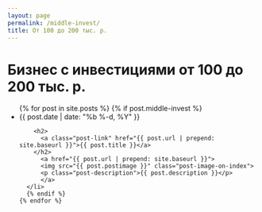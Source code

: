 ```yaml
---
layout: page
permalink: /middle-invest/
title: От 100 до 200 тыс. р.
---
```


<div class="home">

  <h1 class="page-heading">Бизнес с инвестициями от 100 до 200 тыс. р.</h1>

  <ul class="post-list">
    {% for post in site.posts %}
      {% if post.middle-invest %}
      <li>
        <span class="post-meta">{{ post.date | date: "%b %-d, %Y" }}</span>

        <h2>
          <a class="post-link" href="{{ post.url | prepend: site.baseurl }}">{{ post.title }}</a>
        </h2>
          <a href="{{ post.url | prepend: site.baseurl }}">
          <img src="{{ post.postimage }}" class="post-image-on-index">
          <p class="post-description">{{ post.description }}</p>
          </a>
      </li>
      {% endif %}
    {% endfor %}
  </ul>

  

</div>
